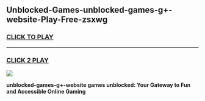 
## Unblocked-Games-unblocked-games-g+-website-Play-Free-zsxwg
<h3>
<a href="https://premium76.site?title=unblocked-games-g+-website&ref=10A">CLICK TO PLAY</a></h3>
<hr>

<h3>
<a href="https://premium76.site?title=unblocked-games-g+-website&ref=10A">CLICK 2 PLAY</a>
  
</h3>

<a href="https://premium76.site?title=unblocked-games-g+-website&ref=10A"><img src="https://clearcache.store/games.png"></a>


**unblocked-games-g+-website games unblocked: Your Gateway to Fun and Accessible Online Gaming**
